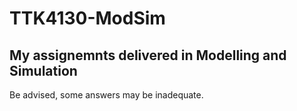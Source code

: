 # TTK4130-ModSim
## My assignemnts delivered in Modelling and Simulation

Be advised, some answers may be inadequate.
